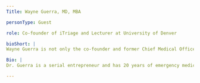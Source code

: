 ```yaml
---
Title: Wayne Guerra, MD, MBA

personType: Guest

role: Co-founder of iTriage and Lecturer at University of Denver

bioShort: |
Wayne Guerra is not only the co-founder and former Chief Medical Officer of iTriage, but also an emergency physician and now, university guest lecturer on the topic of innovation. 

Bio: |
Dr. Guerra is a serial entrepreneur and has 20 years of emergency medicine clinical and academic practice experience and 15 years of risk management, quality assurance, third party contracting, practice management, and professional service contracting experience.  He earned his medical and undergraduate degrees from UCLA and his MBA from University of Denver. Dr. Guerra and his iTriage co-founder had the first exit of a mobile application in healthcare.

---
```

